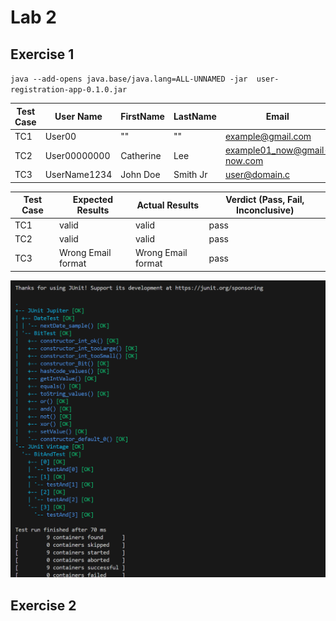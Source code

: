 
# Lab 2


## Exercise 1

`java --add-opens java.base/java.lang=ALL-UNNAMED -jar  user-registration-app-0.1.0.jar`

|Test Case	| User Name | FirstName | LastName | Email| Age | City |Postal Code
------------|------------|------------|------------|------------|------------|------------|------------|
TC1 | User00 | "" | "" | example@gmail.com | 18 | Halifax | A5B3C4
TC2 | User00000000 | Catherine | Lee | example01_now@gmail-now.com | 64 | Ottawa | B1A 4B4
TC3 | UserName1234 | John Doe | Smith Jr |  user@domain.c | 18 | Montreal | A1A1A1


| Test Case   | Expected Results   | Actual Results   | Verdict (Pass, Fail, Inconclusive)
------------|------------|------------|------------|
|TC1| valid | valid | pass
|TC2| valid | valid | pass
|TC3| Wrong Email format | Wrong Email format | pass




![alt text](image.png)



## Exercise 2



